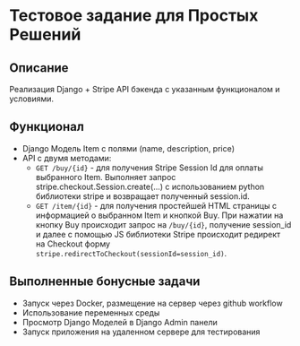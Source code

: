 # Тестовое задание для Простых Решений

## Описание
Реализация Django + Stripe API бэкенда с указанным функционалом и условиями.

## Функционал
- Django Модель Item с полями (name, description, price)
- API с двумя методами:
  - `GET /buy/{id}` - для получения Stripe Session Id для оплаты выбранного Item. Выполняет запрос stripe.checkout.Session.create(...) с использованием python библиотеки stripe и возвращает полученный session.id.
  - `GET /item/{id}` - для получения простейшей HTML страницы с информацией о выбранном Item и кнопкой Buy. При нажатии на кнопку Buy происходит запрос на `/buy/{id}`, получение session_id и далее с помощью JS библиотеки Stripe происходит редирект на Checkout форму `stripe.redirectToCheckout(sessionId=session_id)`.

## Выполненные бонусные задачи
- Запуск через Docker, размещение на сервер через github workflow
- Использование переменных среды
- Просмотр Django Моделей в Django Admin панели
- Запуск приложения на удаленном сервере для тестирования